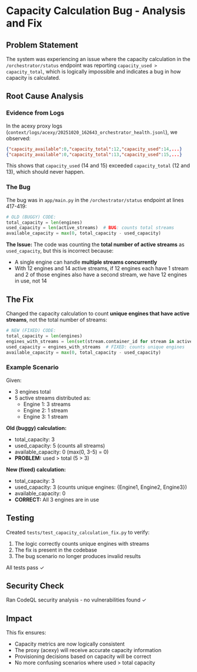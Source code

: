 # Capacity Calculation Bug - Analysis and Fix

## Problem Statement
The system was experiencing an issue where the capacity calculation in the `/orchestrator/status` endpoint was reporting `capacity_used > capacity_total`, which is logically impossible and indicates a bug in how capacity is calculated.

## Root Cause Analysis

### Evidence from Logs
In the acexy proxy logs (`context/logs/acexy/20251020_162643_orchestrator_health.jsonl`), we observed:

```json
{"capacity_available":0,"capacity_total":12,"capacity_used":14,...}
{"capacity_available":0,"capacity_total":13,"capacity_used":15,...}
```

This shows that `capacity_used` (14 and 15) exceeded `capacity_total` (12 and 13), which should never happen.

### The Bug
The bug was in `app/main.py` in the `/orchestrator/status` endpoint at lines 417-419:

```python
# OLD (BUGGY) CODE:
total_capacity = len(engines)
used_capacity = len(active_streams)  # BUG: counts total streams
available_capacity = max(0, total_capacity - used_capacity)
```

**The Issue:** The code was counting the **total number of active streams** as `used_capacity`, but this is incorrect because:
- A single engine can handle **multiple streams concurrently**
- With 12 engines and 14 active streams, if 12 engines each have 1 stream and 2 of those engines also have a second stream, we have 12 engines in use, not 14

## The Fix

Changed the capacity calculation to count **unique engines that have active streams**, not the total number of streams:

```python
# NEW (FIXED) CODE:
total_capacity = len(engines)
engines_with_streams = len(set(stream.container_id for stream in active_streams))
used_capacity = engines_with_streams  # FIXED: counts unique engines
available_capacity = max(0, total_capacity - used_capacity)
```

### Example Scenario

Given:
- 3 engines total
- 5 active streams distributed as:
  - Engine 1: 3 streams
  - Engine 2: 1 stream
  - Engine 3: 1 stream

**Old (buggy) calculation:**
- total_capacity: 3
- used_capacity: 5 (counts all streams)
- available_capacity: 0 (max(0, 3-5) = 0)
- **PROBLEM:** used > total (5 > 3)

**New (fixed) calculation:**
- total_capacity: 3
- used_capacity: 3 (counts unique engines: {Engine1, Engine2, Engine3})
- available_capacity: 0
- **CORRECT:** All 3 engines are in use

## Testing

Created `tests/test_capacity_calculation_fix.py` to verify:
1. The logic correctly counts unique engines with streams
2. The fix is present in the codebase
3. The bug scenario no longer produces invalid results

All tests pass ✓

## Security Check

Ran CodeQL security analysis - no vulnerabilities found ✓

## Impact

This fix ensures:
- Capacity metrics are now logically consistent
- The proxy (acexy) will receive accurate capacity information
- Provisioning decisions based on capacity will be correct
- No more confusing scenarios where used > total capacity
